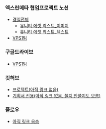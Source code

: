 ### 엑스린메타 협업프로젝트 노션
- [경일전체](https://www.notion.so/7190b71a89af4eb2a9a0f26ce2c371cd)
  - [유니티 에셋 리스트_이미지](https://www.notion.so/aed55639d43048d4902a00f3cef891ad)
  - [유니티 에셋 리스트_텍스트](https://www.notion.so/e4fd5d738ae04da29d25bd73159b684f)
- [VPS1팀](https://www.notion.so/VPS-1-5054899a3d934fb98dc0be6126337645)

### 구글드라이브
- [VPS1팀](https://drive.google.com/drive/folders/1gSYdlBl_PMhx15MQqFTS3GDnUNmcuaLE)

### 깃허브
- [프로젝트(아직 링크 없음)]()
- [기획서 전용(아직 링크 없음, 쓸지 안쓸지도 모름)]()

### 플로우
- [아직 링크 음슴]()

